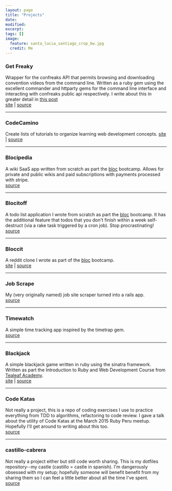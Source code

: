 ```yaml
---
layout: page
title: "Projects"
date:
modified:
excerpt:
tags: []
image: 
  feature: santa_lucia_santiago_crop_bw.jpg
  credit: Me
---
```


### Get Freaky
Wrapper for the confreaks API that permits browsing and downloading convention videos from the command line. Written as a ruby gem using the excellent commander and httparty gems for the command line interface and interacting with confreaks public api respectively. I write about this in greater detail in [this post]()<br>
[site](https://rubygems.org/gems/get_freaky) | [source](https://github.com/smcabrera/get_freaky)
<hr />

### CodeCamino
Create lists of tutorials to organize learning web development concepts.
[site](http://code-camino.herokuapp.com/) | [source](https://github.com/smcabrera/bloccit)
<hr />

###  Blocipedia
A wiki SaaS app written from scratch as part the [bloc](https://www.bloc.io) bootcamp. Allows for private and public wikis and paid subscriptions with payments processed with stripe.<br>
[source](https://github.com/smcabrera/blocipedia)
<hr />

###  Blocitoff
A todo list application I wrote from scratch as part the [bloc](https://www.bloc.io) bootcamp. It has the additional feature that todos that you don't finish within a week self-destruct (via a rake task triggered by a cron job). Stop procrastinating!<br>
[source](https://github.com/smcabrera/blocitoff)
<hr />

###  Bloccit
A reddit clone I wrote as part of the [bloc](https://www.bloc.io) bootcamp.<br> 
[site](http://smcabrera-bloccit.herokuapp.com/) | [source](https://github.com/smcabrera/bloccit)
<hr />

### Job Scrape
My (very originally named) job site scraper turned into a rails app.<br>
[source](https://github.com/smcabrera/job-scrape)
<hr />

### Timewatch
A simple time tracking app inspired by the timetrap gem.<br>
[source](https://github.com/smcabrera/timewatch)
<hr />

### Blackjack
A simple blackjack game written in ruby using the sinatra framework. Written as part the Introduction to Ruby and Web Development Course from [Tealeaf Academy](http://www.gotealeaf.com/curriculum).<br>
[site](http://smcabrera-blackjack.herokuapp.com/) | [source](https://github.com/smcabrera/web-blackjack)
<hr />

###  Code Katas
Not really a project, this is a repo of coding exercises I use to practice everything from TDD to algorithms, refactoring to code review. I gave a talk about the utility of Code Katas at the March 2015 Ruby Peru meetup. Hopefully I'll get around to writing about this too.<br>
[source](https://github.com/smcabrera/katas)
<hr />

###  castillo-cabrera
Not really a project either but still code worth sharing. This is my dotfiles repository--my castle (castillo = castle in spanish). I'm dangerously obsessed with my setup; hopefully someone will benefit benefit from my sharing them so I can feel a little better about all the time I've spent.<br>
[source](https://github.com/smcabrera/castillo-cabrera)

